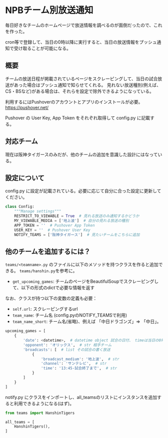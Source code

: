 # NPBチーム別放送通知

毎日好きなチームのホームページで放送情報を調べるのが面倒だったので、これを作った。 

cron等で登録して、当日の0時以降に実行すると、当日の放送情報をプッシュ通知で受け取ることが可能になる。

## 概要

チームの放送日程が掲載されているページをスクレーピングして、当日の試合放送があった場合はプッシュ通知で知らせてくれる。
見れない放送種別(例えば、CS・BSなど)がある場合は、それらを設定で除外できるようになっている。

利用するにはPushoverのアカウントとアプリのインストールが必要。 https://pushover.net/

Pushover の User Key, App Token をそれぞれ取得して config.py に記載する。

## 対応チーム

現在は阪神タイガースのみだが、他のチームの追加を意識した設計にはなっている。

## 設定について

config.py に設定が記載されている。必要に応じて自分に合った設定に更新してください。

```python
class Config:
    """Manage settings"""
    RESTRICT_TO_VIEWABLE = True  # 見れる放送のみ通知するかどうか
    MY_VIEWABLE_MEDIA = ['地上波']  # 自分の見れる放送の種別
    APP_TOKEN = ''  # Pushover App Token
    USER_KEY = ''  # Pushover User Key
    NOTIFY_TEAMS = ['阪神タイガース']  # 見たいチームをこちらに追加
```

## 他のチームを追加するには？

`teams/<teamname>.py` のファイルに以下のメソッドを持つクラスを作ると追加できる。 `teams/hanshin.py`を参考に。

- `get_upcoming_games`: チームのページをBeautifulSoupでスクレーピングして、以下の形式のdictで必要な情報を返す

なお、クラスが持つ以下の変数の定義も必要：

- `self.url`: スクレーピングするurl
- `team_name`: チーム名 (config.pyのNOTIFY_TEAMSで利用)
- `team_name_short`: チーム名(省略)、例えば 「中日ドラゴンズ」⇒ 「中日」。 

```python
upcoming_games = [
    {
        'date': <datetime>,  # datetime object 試合の日付、 timeは当日の0時に設定
        'opponent': 'オリックス',  # str 相手チーム
        'broadcasts': [  # list その試合の書く放送
            {
                'broadcast_medium': '地上波',  # str
                'channel': 'サンテレビ',  # str
                'time': '13:45-試合終了まで',  # str
            }
        ]
    }
]
```

notify.py にクラスをインポートし、all_teamsのリストにインスタンスを追加すると利用できるようになる(はず)。

```python
from teams import HanshinTigers

all_teams = [
    HanshinTigers(),
]
```
